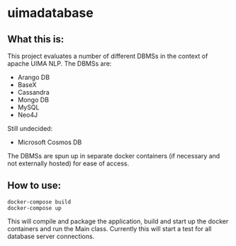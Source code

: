 uimadatabase
============

What this is:
-------------

This project evaluates a number of different DBMSs in the context of apache UIMA NLP.
The DBMSs are:
- Arango DB
- BaseX
- Cassandra
- Mongo DB
- MySQL
- Neo4J

Still undecided:
- Microsoft Cosmos DB

The DBMSs are spun up in separate docker containers (if necessary and not externally hosted)
for ease of access.


How to use:
-----------
```
docker-compose build
docker-compose up
```
This will compile and package the application, build and start up the docker containers and run the Main class.
Currently this will start a test for all database server connections.